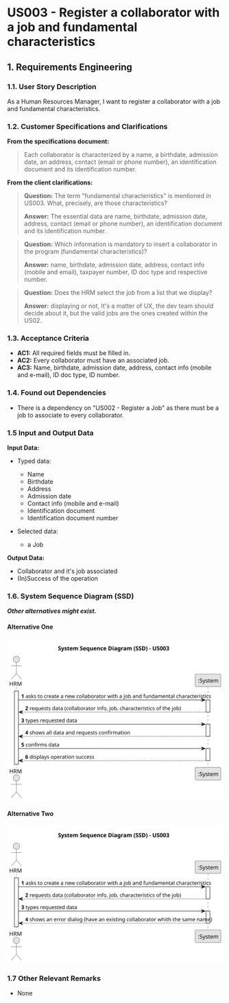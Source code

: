 # US003 - Register a collaborator with a job and fundamental characteristics

## 1. Requirements Engineering

### 1.1. User Story Description

As a Human Resources Manager, I want to register a collaborator with a job and fundamental characteristics.

### 1.2. Customer Specifications and Clarifications 

**From the specifications document:**

>   Each  collaborator is characterized by a name, a birthdate, admission date, an address, contact (email or phone number), an identification document and its identification number.

**From the client clarifications:**

> **Question:** The term "fundamental characteristics" is mentioned in US003. What, precisely, are those characteristics?
>
> **Answer:** The essential data are name, birthdate, admission date, address, contact (email or phone number), an identification document and its identification number.

> **Question:** Which information is mandatory to insert a collaborator in the program (fundamental characteristics)?
>
> **Answer:** name, birthdate, admission date, address, contact info (mobile and email), taxpayer number, ID doc type and respective number.

> **Question:** Does the HRM select the job from a list that we display?
> 
> **Answer:**  displaying or not, It's a matter of UX, the dev team should decide about it, but the valid jobs are the ones created within the US02.

### 1.3. Acceptance Criteria

* **AC1:** All required fields must be filled in.
* **AC2:** Every collaborator must have an associated job.
* **AC3:** Name, birthdate, admission date, address, contact info (mobile and e-mail), ID doc type, ID number.

### 1.4. Found out Dependencies

* There is a dependency on "US002 - Register a Job" as there must be a job to associate to every collaborator.

### 1.5 Input and Output Data

**Input Data:**

* Typed data:
    * Name
    * Birthdate 
    * Address
    * Admission date
    * Contact info (mobile and e-mail)
    * Identification document
    * Identification document number
	
* Selected data:
    * a Job

**Output Data:**

* Collaborator and it's job associated 
* (In)Success of the operation

### 1.6. System Sequence Diagram (SSD)

**_Other alternatives might exist._**

#### Alternative One

![System Sequence Diagram - Alternative One](svg/us003-system-sequence-diagram-alternative-one.svg)

#### Alternative Two

![System Sequence Diagram - Alternative Two](svg/us003-system-sequence-diagram-alternative-two.svg)

### 1.7 Other Relevant Remarks

* None 